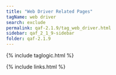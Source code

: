 ```yaml
---
title: "Web Driver Related Pages"
tagName: web driver
search: exclude
permalink: qaf-2.1.9/tag_web_driver.html
sidebar: qaf_2_1_9-sidebar
folder: qaf-2.1.9
---
```

{% include taglogic.html %}

{% include links.html %}
